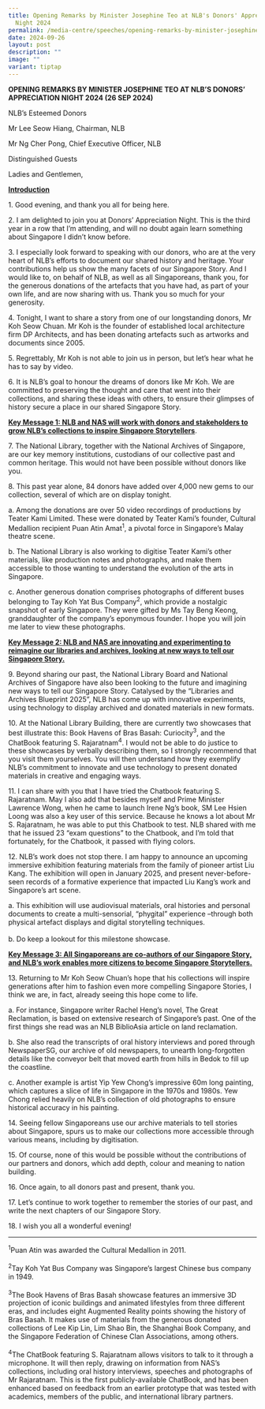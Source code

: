 ```yaml
---
title: Opening Remarks by Minister Josephine Teo at NLB's Donors' Appreciation
  Night 2024
permalink: /media-centre/speeches/opening-remarks-by-minister-josephine-teo-at-nlb-donors-appreciation-night/
date: 2024-09-26
layout: post
description: ""
image: ""
variant: tiptap
---
```

<p><strong>OPENING REMARKS BY MINISTER JOSEPHINE TEO AT NLB’S DONORS’ APPRECIATION NIGHT 2024 (26 SEP 2024)</strong>
</p>
<p>NLB’s Esteemed Donors</p>
<p>Mr Lee Seow Hiang, Chairman, NLB</p>
<p>Mr Ng Cher Pong, Chief Executive Officer, NLB</p>
<p>Distinguished Guests</p>
<p>Ladies and Gentlemen,</p>
<p><strong><u>Introduction</u></strong>
</p>
<p>1. Good evening, and thank you all for being here.</p>
<p>2. I am delighted to join you at Donors’ Appreciation Night. This is the
third year in a row that I’m attending, and will no doubt again learn something
about Singapore I didn’t know before.</p>
<p>3. I especially look forward to speaking with our donors, who are at the
very heart of NLB’s efforts to document our shared history and heritage.
Your contributions help us show the many facets of our Singapore Story.
And I would like to, on behalf of NLB, as well as all Singaporeans, thank
you, for the generous donations of the artefacts that you have had, as
part of your own life, and are now sharing with us. Thank you so much for
your generosity.</p>
<p>4. Tonight, I want to share a story from one of our longstanding donors,
Mr Koh Seow Chuan. Mr Koh is the founder of established local architecture
firm DP Architects, and has been donating artefacts such as artworks and
documents since 2005.</p>
<p>5. Regrettably, Mr Koh is not able to join us in person, but let’s hear
what he has to say by video.</p>
<p>6. It is NLB’s goal to honour the dreams of donors like Mr Koh. We are
committed to preserving the thought and care that went into their collections,
and sharing these ideas with others, to ensure their glimpses of history
secure a place in our shared Singapore Story.</p>
<p><strong><u>Key Message 1: NLB and NAS will work with donors and stakeholders to grow NLB’s collections to inspire Singapore Storytellers</u></strong>.</p>
<p>7. The National Library, together with the National Archives of Singapore,
are our key memory institutions, custodians of our collective past and
common heritage. This would not have been possible without donors like
you.</p>
<p>8. This past year alone, 84 donors have added over 4,000 new gems to our
collection, several of which are on display tonight.</p>
<p>a. Among the donations are over 50 video recordings of productions by
Teater Kami Limited. These were donated by Teater Kami’s founder, Cultural
Medallion recipient Puan Atin Amat<sup>1</sup>, a pivotal force in Singapore’s
Malay theatre scene.</p>
<p>b. The National Library is also working to digitise Teater Kami’s other
materials, like production notes and photographs, and make them accessible
to those wanting to understand the evolution of the arts in Singapore.</p>
<p>c. Another generous donation comprises photographs of different buses
belonging to Tay Koh Yat Bus Company<sup>2</sup>, which provide a nostalgic
snapshot of early Singapore. They were gifted by Ms Tay Beng Keong, granddaughter
of the company’s eponymous founder. I hope you will join me later to view
these photographs.</p>
<p><strong><u>Key Message 2: NLB and NAS are innovating and experimenting to reimagine our libraries and archives, looking at new ways to tell our Singapore Story.</u></strong>
</p>
<p>9. Beyond sharing our past, the National Library Board and National Archives
of Singapore have also been looking to the future and imagining new ways
to tell our Singapore Story. Catalysed by the “Libraries and Archives Blueprint
2025”, NLB has come up with innovative experiments, using technology to
display archived and donated materials in new formats.</p>
<p>10. At the National Library Building, there are currently two showcases
that best illustrate this: Book Havens of Bras Basah: Curiocity<sup>3</sup>,
and the ChatBook featuring S. Rajaratnam<sup>4</sup>. I would not be able
to do justice to these showcases by verbally describing them, so I strongly
recommend that you visit them yourselves. You will then understand how
they exemplify NLB’s commitment to innovate and use technology to present
donated materials in creative and engaging ways.</p>
<p>11. I can share with you that I have tried the Chatbook featuring S. Rajaratnam.
May I also add that besides myself and Prime Minister Lawrence Wong, when
he came to launch Irene Ng’s book, SM Lee Hsien Loong was also a key user
of this service. Because he knows a lot about Mr S. Rajaratnam, he was
able to put this Chatbook to test. NLB shared with me that he issued 23
“exam questions” to the Chatbook, and I’m told that fortunately, for the
Chatbook, it passed with flying colors.</p>
<p>12. NLB’s work does not stop there. I am happy to announce an upcoming
immersive exhibition featuring materials from the family of pioneer artist
Liu Kang. The exhibition will open in January 2025, and present never-before-seen
records of a formative experience that impacted Liu Kang’s work and Singapore’s
art scene.</p>
<p>a. This exhibition will use audiovisual materials, oral histories and
personal documents to create a multi-sensorial, “phygital” experience –through
both physical artefact displays and digital storytelling techniques.
<br>
<br>b. Do keep a lookout for this milestone showcase.</p>
<p><strong><u>Key Message 3: All Singaporeans are co-authors of our Singapore Story, and NLB’s work enables more citizens to become Singapore Storytellers.</u></strong>
</p>
<p>13. Returning to Mr Koh Seow Chuan’s hope that his collections will inspire
generations after him to fashion even more compelling Singapore Stories,
I think we are, in fact, already seeing this hope come to life.</p>
<p>a. For instance, Singapore writer Rachel Heng’s novel, The Great Reclamation,
is based on extensive research of Singapore’s past. One of the first things
she read was an NLB BiblioAsia article on land reclamation.</p>
<p>b. She also read the transcripts of oral history interviews and pored
through NewspaperSG, our archive of old newspapers, to unearth long-forgotten
details like the conveyor belt that moved earth from hills in Bedok to
fill up the coastline.</p>
<p>c. Another example is artist Yip Yew Chong’s impressive 60m long painting,
which captures a slice of life in Singapore in the 1970s and 1980s. Yew
Chong relied heavily on NLB’s collection of old photographs to ensure historical
accuracy in his painting.</p>
<p>14. Seeing fellow Singaporeans use our archive materials to tell stories
about Singapore, spurs us to make our collections more accessible through
various means, including by digitisation.</p>
<p>15. Of course, none of this would be possible without the contributions
of our partners and donors, which add depth, colour and meaning to nation
building.</p>
<p>16. Once again, to all donors past and present, thank you.</p>
<p>17. Let’s continue to work together to remember the stories of our past,
and write the next chapters of our Singapore Story.</p>
<p>18. I wish you all a wonderful evening!</p>
<hr>
<p><sup>1</sup>Puan Atin was awarded the Cultural Medallion in 2011.
<br>
<br><sup>2</sup>Tay Koh Yat Bus Company was Singapore’s largest Chinese bus
company in 1949.
<br>
<br><sup>3</sup>The Book Havens of Bras Basah showcase features an immersive
3D projection of iconic buildings and animated lifestyles from three different
eras, and includes eight Augmented Reality points showing the history of
Bras Basah. It makes use of materials from the generous donated collections
of Lee Kip Lin, Lim Shao Bin, the Shanghai Book Company, and the Singapore
Federation of Chinese Clan Associations, among others.
<br>
<br><sup>4</sup>The ChatBook featuring S. Rajaratnam allows visitors to talk
to it through a microphone. It will then reply, drawing on information
from NAS’s collections, including oral history interviews, speeches and
photographs of Mr Rajaratnam. This is the first publicly-available ChatBook,
and has been enhanced based on feedback from an earlier prototype that
was tested with academics, members of the public, and international library
partners.</p>
<p>
<br>
</p>